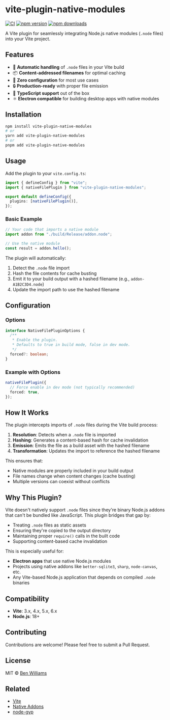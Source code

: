 # vite-plugin-native-modules

[![CI](https://badgen.net/github/checks/biw/vite-plugin-native-modules)](https://github.com/biw/vite-plugin-native-modules/actions)
[![npm version](https://badgen.net/npm/v/vite-plugin-native-modules)](https://www.npmjs.com/package/vite-plugin-native-modules)
[![npm downloads](https://badgen.net/npm/dt/vite-plugin-native-modules)](https://www.npmjs.com/package/vite-plugin-native-modules)

A Vite plugin for seamlessly integrating Node.js native modules (`.node` files) into your Vite project.

## Features

- 🔧 **Automatic handling** of `.node` files in your Vite build
- 📦 **Content-addressed filenames** for optimal caching
- 🚀 **Zero configuration** for most use cases
- 🔒 **Production-ready** with proper file emission
- 🎯 **TypeScript support** out of the box
- ⚛️ **Electron compatible** for building desktop apps with native modules

## Installation

```bash
npm install vite-plugin-native-modules
# or
yarn add vite-plugin-native-modules
# or
pnpm add vite-plugin-native-modules
```

## Usage

Add the plugin to your `vite.config.ts`:

```typescript
import { defineConfig } from "vite";
import { nativeFilePlugin } from "vite-plugin-native-modules";

export default defineConfig({
  plugins: [nativeFilePlugin()],
});
```

### Basic Example

```typescript
// Your code that imports a native module
import addon from "./build/Release/addon.node";

// Use the native module
const result = addon.hello();
```

The plugin will automatically:

1. Detect the `.node` file import
2. Hash the file contents for cache busting
3. Emit it to your build output with a hashed filename (e.g., `addon-A1B2C3D4.node`)
4. Update the import path to use the hashed filename

## Configuration

### Options

```typescript
interface NativeFilePluginOptions {
  /**
   * Enable the plugin.
   * Defaults to true in build mode, false in dev mode.
   */
  forced?: boolean;
}
```

### Example with Options

```typescript
nativeFilePlugin({
  // Force enable in dev mode (not typically recommended)
  forced: true,
});
```

## How It Works

The plugin intercepts imports of `.node` files during the Vite build process:

1. **Resolution**: Detects when a `.node` file is imported
2. **Hashing**: Generates a content-based hash for cache invalidation
3. **Emission**: Emits the file as a build asset with the hashed filename
4. **Transformation**: Updates the import to reference the hashed filename

This ensures that:

- Native modules are properly included in your build output
- File names change when content changes (cache busting)
- Multiple versions can coexist without conflicts

## Why This Plugin?

Vite doesn't natively support `.node` files since they're binary Node.js addons that can't be bundled like JavaScript. This plugin bridges that gap by:

- Treating `.node` files as static assets
- Ensuring they're copied to the output directory
- Maintaining proper `require()` calls in the built code
- Supporting content-based cache invalidation

This is especially useful for:

- **Electron apps** that use native Node.js modules
- Projects using native addons like `better-sqlite3`, `sharp`, `node-canvas`, etc.
- Any Vite-based Node.js application that depends on compiled `.node` binaries

## Compatibility

- **Vite**: 3.x, 4.x, 5.x, 6.x
- **Node.js**: 18+

## Contributing

Contributions are welcome! Please feel free to submit a Pull Request.

## License

MIT © [Ben Williams](https://github.com/biw)

## Related

- [Vite](https://vitejs.dev/)
- [Native Addons](https://nodejs.org/api/addons.html)
- [node-gyp](https://github.com/nodejs/node-gyp)
